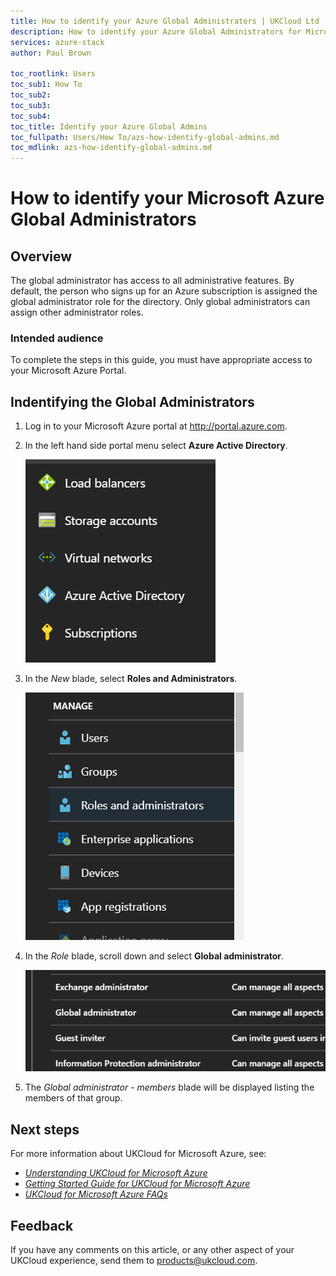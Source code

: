 ```yaml
---
title: How to identify your Azure Global Administrators | UKCloud Ltd
description: How to identify your Azure Global Administrators for Microsoft Azure
services: azure-stack
author: Paul Brown

toc_rootlink: Users
toc_sub1: How To
toc_sub2:
toc_sub3:
toc_sub4:
toc_title: Identify your Azure Global Admins
toc_fullpath: Users/How To/azs-how-identify-global-admins.md
toc_mdlink: azs-how-identify-global-admins.md
---
```


# How to identify your Microsoft Azure Global Administrators

## Overview

The global administrator has access to all administrative features. By default, the person who signs up for an Azure subscription is assigned the global administrator role for the directory. Only global administrators can assign other administrator roles.

### Intended audience

To complete the steps in this guide, you must have appropriate access to your Microsoft Azure Portal.


## Indentifying the Global Administrators

1. Log in to your Microsoft Azure portal at http://portal.azure.com.


2. In the left hand side portal menu select **Azure Active Directory**.

    ![Azure Active Directory in favourites panel](images/azs-ad.png)

3. In the *New* blade, select **Roles and Administrators**.

    ![Roles and Administrators in New blade](images/azs-roles-admins.png)

4. In the *Role* blade, scroll down and select **Global administrator**.

    ![Global administrator group in role blade](images/azs-global-admin-group.png)

5. The *Global administrator - members* blade will be displayed listing the members of that group.

## Next steps

For more information about UKCloud for Microsoft Azure, see:

- [*Understanding UKCloud for Microsoft Azure*](azs-ref-overview.md)
- [*Getting Started Guide for UKCloud for Microsoft Azure*](azs-gs.md)
- [*UKCloud for Microsoft Azure FAQs*](azs-faq.md)

## Feedback

If you have any comments on this article, or any other aspect of your UKCloud experience, send them to <products@ukcloud.com>.